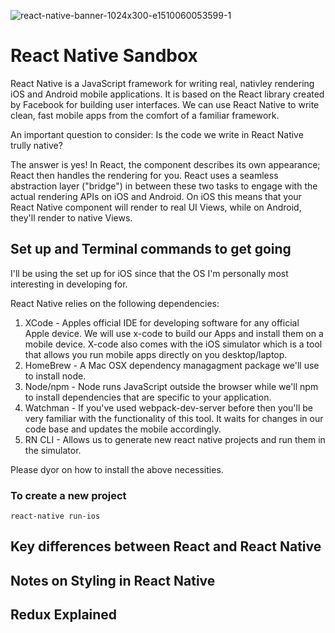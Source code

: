 ![react-native-banner-1024x300-e1510060053599-1](https://user-images.githubusercontent.com/33808429/51068027-0a7db400-15cd-11e9-9edc-ba81dd1cb693.png)

# React Native Sandbox

React Native is a JavaScript framework for writing real, nativley rendering iOS and Android mobile applications. It is based on the React library created by Facebook for building user interfaces. We can use React Native to write clean, fast mobile apps from the comfort of a familiar framework. 

An important question to consider: Is the code we write in React Native trully native? 

The answer is yes! In React, the component describes its own appearance; React then handles the rendering for you. React uses a seamless abstraction layer ("bridge") in between these two tasks to engage with the actual rendering APIs on iOS and Android. On iOS this means that your React Native component will render to real UI Views, while on Android, they'll render to native Views. 



## Set up and Terminal commands to get going

I'll be using the set up for iOS since that the OS I'm personally most interesting in developing for. 

React Native relies on the following dependencies:
1. XCode - Apples official IDE for developing software for any official Apple device. We will use x-code to build our Apps and install them on a mobile device. X-code also comes with the iOS simulator which is a tool that allows you run mobile apps directly on you desktop/laptop.
1. HomeBrew - A Mac OSX dependency managagment package we'll use to install node.
1. Node/npm - Node runs JavaScript outside the browser while we'll npm to install dependencies that are specific to your application.
1. Watchman - If you've used webpack-dev-server before then you'll be very familiar with the functionality of this tool. It waits for changes in our code base and updates the mobile accordingly.
1. RN CLI - Allows us to generate new react native projects and run them in the simulator.

Please dyor on how to install the above necessities.

### To create a new project

```
react-native run-ios
```


## Key differences between React and React Native

## Notes on Styling in React Native

## Redux Explained 


